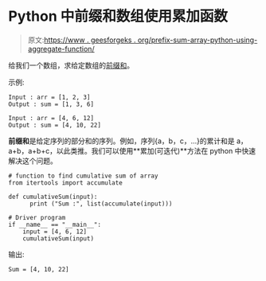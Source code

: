 # Python 中前缀和数组使用累加函数

> 原文:[https://www . geesforgeks . org/prefix-sum-array-python-using-aggregate-function/](https://www.geeksforgeeks.org/prefix-sum-array-python-using-accumulate-function/)

给我们一个数组，求给定数组的[前缀和](https://www.geeksforgeeks.org/prefix-sum-array-implementation-applications-competitive-programming/)。

示例:

```
Input : arr = [1, 2, 3]
Output : sum = [1, 3, 6]

Input : arr = [4, 6, 12]
Output : sum = [4, 10, 22]

```

**前缀和**是给定序列的部分和的序列。例如，序列{a，b，c，…}的累计和是 a，a+b，a+b+c，以此类推。我们可以使用**累加(可迭代)**方法在 python 中快速解决这个问题。

```
# function to find cumulative sum of array
from itertools import accumulate

def cumulativeSum(input):
      print ("Sum :", list(accumulate(input)))

# Driver program
if __name__ == "__main__":
    input = [4, 6, 12]
    cumulativeSum(input)
```

输出:

```
Sum = [4, 10, 22]

```